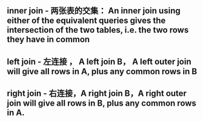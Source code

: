 ## inner join  - 两张表的交集： An inner join using either of the equivalent queries gives the intersection of the two tables, i.e. the two rows they have in common

## left join - 左连接 ， A left  join B， A left outer join will give all rows in A, plus any common rows in B
## right join - 右连接，A right join B，A right outer join will give all rows in B, plus any common rows in A.
